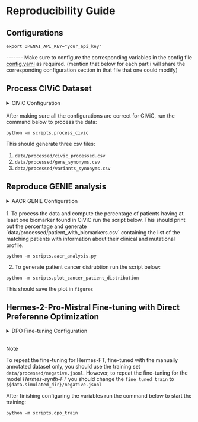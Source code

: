 # Reproducibility Guide

## Configurations

```
export OPENAI_API_KEY="your_api_key"
```

------- Make sure to configure the corresponding variables in the config file [config.yaml](conf/config.yaml) as required. (mention that below for each part i will share the corresponding configuration section in that file that one could modify)

## Process CIViC Dataset

<details>
<summary>CIViC Configuration</summary>

<pre>
<span style="color:purple;">civic:</span>
  <span style="color:purple;">raw_file:</span> ${data.raw_dir}/01-Dec-2023-VariantSummaries.tsv
  <span style="color:purple;">processed_file:</span> ${data.processed_dir}/civic_processed.csv
  <span style="color:purple;">variant_syn_file:</span> ${data.processed_dir}/variants_synonyms.csv
  <span style="color:purple;">gene_syn_file:</span> ${data.processed_dir}/gene_synonyms.csv
</pre>
</details>

<br>
After making sure all the configurations are correct for CIViC, run the command below to process the data:

```
python -m scripts.process_civic
```

This should generate three csv files: 
1. `data/processed/civic_processed.csv`
2. `data/processed/gene_synonyms.csv`
3. `data/processed/variants_synonyms.csv`


## Reproduce GENIE analysis

<details>
<summary>AACR GENIE Configuration</summary>

<pre>
<span style="color:purple;">aacr:</span>
  <span style="color:purple;">clinical_sample:</span> ${data.raw_dir}/aacr_genie/data_clinical_sample.txt
  <span style="color:purple;">data_mutations:</span> ${data.raw_dir}/aacr_genie/data_mutations_extended.txt
  <span style="color:purple;">data_cna:</span> ${data.raw_dir}/aacr_genie/data_CNA.txt
  <span style="color:purple;">data_sv:</span> ${data.raw_dir}/aacr_genie/data_sv.txt
</pre>
</details>

<br>
1. To process the data and compute the percentage of patients having at least one biomarker found in CIViC run the script below. This should print out the percentage and generate `data/processed/patient_with_biomarkers.csv` containing the list of the matching patients with information about their clinical and mutational profile.  

```
python -m scripts.aacr_analysis.py
```

2. To generate patient cancer distrubtion run the script below:

```
python -m scripts.plot_cancer_patient_distribution
```
This should save the plot in `figures`


## Hermes-2-Pro-Mistral Fine-tuning with Direct Preferenne Optimization

<details>
<summary>DPO Fine-tuning Configuration</summary>

<pre>
<span style="color:purple;">DPO_FT:</span>
  <span style="color:purple;">open_source_model:</span> NousResearch/Hermes-2-Pro-Mistral-7B
  <span style="color:purple;">fine_tuned_model:</span> nalkhou/Hermes-FT
  <span style="color:purple;">fine_tuning_train:</span> ${data.processed_dir}/negative.jsonl
  <span style="color:purple;">fine_tuning_test:</span> ${data.processed_dir}/ft_test.jsonl
  <span style="color:purple;">beta:</span> 0.1
  <span style="color:purple;">learning_rate:</span> 5e-5
  <span style="color:purple;">max_steps:</span> 200
  <span style="color:purple;">warmup_steps:</span> 100
  <span style="color:purple;">per_device_train_batch_size:</span> 1
  <span style="color:purple;">gradient_accumulation_steps:</span> 4
  <span style="color:purple;">logging_steps:</span> 1
  <span style="color:purple;">max_length:</span> 4800

<span style="color:purple;">LoRA:</span>
  <span style="color:purple;">r:</span> 2
  <span style="color:purple;">lora_alpha:</span> 4
  <span style="color:purple;">lora_dropout:</span> 0.05
  <span style="color:purple;">target_modules:</span> ['k_proj', 'gate_proj', 'v_proj', 'up_proj', 'q_proj', 'o_proj', 'down_proj'] 
</details>
</pre>

<br>

> [!NOTE]
> To repeat the fine-tuning for Hermes-FT, fine-tuned with the manually annotated dataset only, you should use the training set `data/processed/negative.jsonl`. However, to repeat the fine-tuning for the model <i>Hermes-synth-FT</i> you should change the `fine_tuned_train` to `${data.simulated_dir}/negative.jsonl`

After finishing configuring the variables run the command below to start the training:

```
python -m scripts.dpo_train
```

